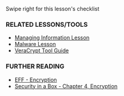[Title]: # (Что теперь?)
[Order]: # (5)

Swipe right for this lesson's checklist

### RELATED LESSONS/TOOLS

*   [Managing Information Lesson](umbrella://lesson/managing-information)
*   [Malware Lesson](umbrella://lesson/malware)
*   [VeraCrypt Tool Guide](umbrella://lesson/veracrypt)

### FURTHER READING

*   [EFF - Encryption](https://ssd.eff.org/en/module/what-encryption)
*   [Security in a Box - Chapter 4, Encryption](https://securityinabox.org/chapter-4)
